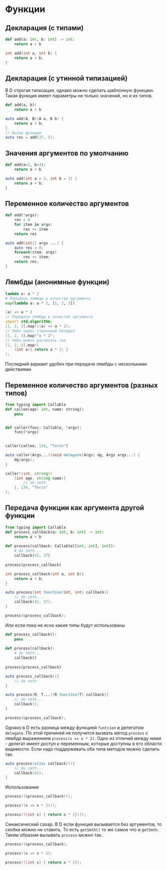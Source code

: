 # Функции
## Декларация (с типами)
```python
def add(a: int, b: int) -> int:
    return a + b
```
```d
int add(int a, int b) {
    return a + b;
}
```
## Декларация (с утинной типизацией)
В D строгая типизация, однако можно сделать шаблонную функцию. Такая функция имеет параметры не только значений, но и их типов.
```python
def add(a, b):
    return a + b
```
```d
auto add(A, B)(A a, B b) {
    return a + b;
}
// Вызов функции
auto res = add(37, 5);
```
## Значения аргументов по умолчанию
```python
def add(a=2, b=3):
    return a + b
```
```d
auto add(int a = 2, int b = 3) {
    return a + b;
}
```
## Переменное количество аргументов
```python
def add(*args):
    res = 0
    for item in args:
        res += item
    return res
```
```d
auto add(int[] args ...) {
    auto res = 0;
    foreach(item; args)
        res += item;
    return res;
}
```
## Лямбды (анонимные функции)
```python
lambda a: a * 2
# Передача лямбды в качестве аргумента
map(lambda a: a * 2, [1, 2, 3])
```
```d
(a) => a * 2
// Передача лямбды в качестве аргумента
import std.algorithm;
[1, 2, 3].map!((a) => a * 2);
// Либо через строковый литерал
[1, 2, 3].map!"a * 2";
// Либо можно расписать так
[1, 2, 3].map!(
    (int a){ return a * 2; }
);
```
Последний вариант удобен при передаче лямбды с несколькими действиями

## Переменное количество аргументов (разных типов)
```python
from typing import Callable
def callee(age: int, name: string):
    pass


def caller(func: Callable, *args):
    func(*args)
    

caller(callee, 134, "Torin")
```
```d
auto caller(Args...)(void delegate(Args) dg, Args args...) {
    dg(args);
}

caller!(int, string)(
    (int age, string name){
        // do smth
    }, 134, "Torin"
);
```
## Передача функции как аргумента другой функции
```python
from typing import Callable
def process_callback(a: int, b: int) -> int:
    return a + b
    
def process(callback: Callable[[int, int], int]):
    # do smth...
    callback(42, 37)
    
process(process_callback)
```

```d
int process_callback(int a, int b){
    return a + b;
}

auto process(int function(int, int) callback){
    // do smth...
    callback(42, 37);
}

process(&process_callback);
```
Или если пока не ясно какие типы будут использованы
```python
def process_callback():
    pass
    
def process(callback):
    # do smth...
    callback()
    
process(process_callback)
```
```d
auto process_callback(){
    // do smth
}

auto process(R, T...)(R function(T) callback){
    // do smth...
    callback();
}

process(&process_callback);
```
Однако в D есть разница между функцией `funtcion` и делегатом `delegate`. По этой причиней не получится вызвать метод `process` с лямбда выражением `process(x => x * 2)`. Одно из отличий между ними - делегат имеет доступ к переменным, которые доступны в его области видимости. Если надо поддерживать оба типа методов можно сделать так.
```d
auto process(alias callback)(){
    // do smth...
    callback(42);
}
```
Использование
```d
process!(&process_callback)();

process!(x => x * 2)();

process!((int x) { return x * 2})();
```
Синаксический сахар. В D если функция вызывается без аргументов, то скобки можно не ставить. То есть `getSmth()` то же самое что и `getSmth`. Таким образом вызывать `process` можно так.
```d
process!(&process_callback);

process!(x => x * 2);

process!((int x) { return x * 2});
```
